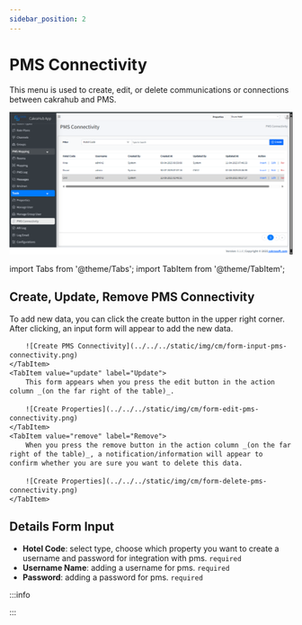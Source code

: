```yaml
---
sidebar_position: 2
---
```


# PMS Connectivity

This menu is used to create, edit, or delete communications or connections between cakrahub and PMS.

![PMS Connectivity Page](../../../static/img/cm/pms-connectivity-page.png)

import Tabs from '@theme/Tabs';
import TabItem from '@theme/TabItem';

## Create, Update, Remove PMS Connectivity


<Tabs className="unique-tabs">
	<TabItem value="create" label="Create" default>
		To add new data, you can click the create button in the upper right corner. After clicking, an input form will appear to add the new data.

		![Create PMS Connectivity](../../../static/img/cm/form-input-pms-connectivity.png)
	</TabItem>
	<TabItem value="update" label="Update">
		This form appears when you press the edit button in the action column _(on the far right of the table)_.

		![Create Properties](../../../static/img/cm/form-edit-pms-connectivity.png)
	</TabItem>
	<TabItem value="remove" label="Remove">
		When you press the remove button in the action column _(on the far right of the table)_, a notification/information will appear to confirm whether you are sure you want to delete this data.
		
		![Create Properties](../../../static/img/cm/form-delete-pms-connectivity.png)
	</TabItem>
</Tabs>


## Details Form Input
- **Hotel Code**: select type, choose which property you want to create a username and password for integration with pms. `required`
- **Username Name**: adding a username for pms. `required`
- **Password**: adding a password for pms. `required`

:::info

:::